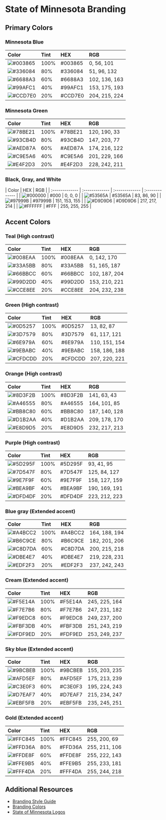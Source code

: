 # State of Minnesota Branding  

## Primary Colors  

### Minnesota Blue  
| Color     | Tint     | HEX     | RGB     |
| :------------- | :------------- | :------------- | :------------- |
| ![#003865](http://placehold.it/15/003865/000000?text=+) | 100% | #003865 |   0,  56, 101 |
| ![#336084](http://placehold.it/15/336084/000000?text=+) |  80% | #336084 |  51,  96, 132 |
| ![#6688A3](http://placehold.it/15/6688A3/000000?text=+) |  60% | #6688A3 | 102, 136, 163 |
| ![#99AFC1](http://placehold.it/15/99AFC1/000000?text=+) |  40% | #99AFC1 | 153, 175, 193 |
| ![#CCD7E0](http://placehold.it/15/CCD7E0/000000?text=+) |  20% | #CCD7E0 | 204, 215, 224 |

### Minnesota Green  
| Color     | Tint     | HEX     | RGB     |
| :------------- | :------------- | :------------- | :------------- |
| ![#78BE21](http://placehold.it/15/78BE21/000000?text=+) | 100% | #78BE21 | 120, 190,  33 |
| ![#93CB4D](http://placehold.it/15/93CB4D/000000?text=+) |  80% | #93CB4D | 147, 203,  77 |
| ![#AED87A](http://placehold.it/15/AED87A/000000?text=+) |  60% | #AED87A | 174, 216, 122 |
| ![#C9E5A6](http://placehold.it/15/C9E5A6/000000?text=+) |  40% | #C9E5A6 | 201, 229, 166 |
| ![#E4F2D3](http://placehold.it/15/E4F2D3/000000?text=+) |  20% | #E4F2D3 | 228, 242, 211 |

### Black, Gray, and White  
| Color     | HEX     | RGB     |
| :------------- | :------------- | :------------- | :------------- |
| ![#000000](http://placehold.it/15/000000/000000?text=+) | #000    |   0,   0,   0 |
| ![#53565A](http://placehold.it/15/53565A/000000?text=+) | #53565A |  83,  86,  90 |
| ![#97999B](http://placehold.it/15/97999B/000000?text=+) | #97999B | 151, 153, 155 |
| ![#D9D9D6](http://placehold.it/15/D9D9D6/000000?text=+) | #D9D9D6 | 217, 217, 214 |
| ![#FFFFFF](http://placehold.it/15/FFFFFF/000000?text=+) | #FFF    | 255, 255, 255 |

## Accent Colors  

### Teal (High contrast)
| Color     | Tint     | HEX     | RGB     |
| :------------- | :------------- | :------------- | :------------- |
| ![#008EAA](http://placehold.it/15/008EAA/000000?text=+) | 100% | #008EAA |   0, 142, 170 |
| ![#33A5BB](http://placehold.it/15/33A5BB/000000?text=+) |  80% | #33A5BB |  51, 165, 187 |
| ![#66BBCC](http://placehold.it/15/66BBCC/000000?text=+) |  60% | #66BBCC | 102, 187, 204 |
| ![#99D2DD](http://placehold.it/15/99D2DD/000000?text=+) |  40% | #99D2DD | 153, 210, 221 |
| ![#CCE8EE](http://placehold.it/15/CCE8EE/000000?text=+) |  20% | #CCE8EE | 204, 232, 238 |

### Green (High contrast)
| Color     | Tint     | HEX     | RGB     |
| :------------- | :------------- | :------------- | :------------- |
| ![#0D5257](http://placehold.it/15/0D5257/000000?text=+) | 100% | #0D5257 |  13,  82,  87 |
| ![#3D7579](http://placehold.it/15/3D7579/000000?text=+) |  80% | #3D7579 |  61, 117, 121 |
| ![#6E979A](http://placehold.it/15/6E979A/000000?text=+) |  60% | #6E979A | 110, 151, 154 |
| ![#9EBABC](http://placehold.it/15/9EBABC/000000?text=+) |  40% | #9EBABC | 158, 186, 188 |
| ![#CFDCDD](http://placehold.it/15/CFDCDD/000000?text=+) |  20% | #CFDCDD | 207, 220, 221 |

### Orange (High contrast)
| Color     | Tint     | HEX     | RGB     |
| :------------- | :------------- | :------------- | :------------- |
| ![#8D3F2B](http://placehold.it/15/8D3F2B/000000?text=+) | 100% | #8D3F2B | 141,  63,  43 |
| ![#A46555](http://placehold.it/15/A46555/000000?text=+) |  80% | #A46555 | 164, 101,  85 |
| ![#BB8C80](http://placehold.it/15/BB8C80/000000?text=+) |  60% | #BB8C80 | 187, 140, 128 |
| ![#D1B2AA](http://placehold.it/15/D1B2AA/000000?text=+) |  40% | #D1B2AA | 209, 178, 170 |
| ![#E8D9D5](http://placehold.it/15/E8D9D5/000000?text=+) |  20% | #E8D9D5 | 232, 217, 213 |

### Purple (High contrast)
| Color     | Tint     | HEX     | RGB     |
| :------------- | :------------- | :------------- | :------------- |
| ![#5D295F](http://placehold.it/15/5D295F/000000?text=+) | 100% | #5D295F |  93,  41,  95 |
| ![#7D547F](http://placehold.it/15/7D547F/000000?text=+) |  80% | #7D547F | 125,  84, 127 |
| ![#9E7F9F](http://placehold.it/15/9E7F9F/000000?text=+) |  60% | #9E7F9F | 158, 127, 159 |
| ![#BEA9BF](http://placehold.it/15/BEA9BF/000000?text=+) |  40% | #BEA9BF | 190, 169, 191 |
| ![#DFD4DF](http://placehold.it/15/DFD4DF/000000?text=+) |  20% | #DFD4DF | 223, 212, 223 |

### Blue gray (Extended accent)
| Color     | Tint     | HEX     | RGB     |
| :------------- | :------------- | :------------- | :------------- |
| ![#A4BCC2](http://placehold.it/15/A4BCC2/000000?text=+) | 100% | #A4BCC2 | 164, 188, 194 |
| ![#B6C9CE](http://placehold.it/15/B6C9CE/000000?text=+) |  80% | #B6C9CE | 182, 201, 206 |
| ![#C8D7DA](http://placehold.it/15/C8D7DA/000000?text=+) |  60% | #C8D7DA | 200, 215, 218 |
| ![#DBE4E7](http://placehold.it/15/DBE4E7/000000?text=+) |  40% | #DBE4E7 | 219, 228, 231 |
| ![#EDF2F3](http://placehold.it/15/EDF2F3/000000?text=+) |  20% | #EDF2F3 | 237, 242, 243 |

### Cream (Extended accent)
| Color     | Tint     | HEX     | RGB     |
| :------------- | :------------- | :------------- | :------------- |
| ![#F5E14A](http://placehold.it/15/F5E14A/000000?text=+) | 100% | #F5E14A | 245, 225, 164 |
| ![#F7E7B6](http://placehold.it/15/F7E7B6/000000?text=+) |  80% | #F7E7B6 | 247, 231, 182 |
| ![#F9EDC8](http://placehold.it/15/F9EDC8/000000?text=+) |  60% | #F9EDC8 | 249, 237, 200 |
| ![#FBF3DB](http://placehold.it/15/FBF3DB/000000?text=+) |  40% | #FBF3DB | 251, 243, 219 |
| ![#FDF9ED](http://placehold.it/15/FDF9ED/000000?text=+) |  20% | #FDF9ED | 253, 249, 237 |

### Sky blue (Extended accent)
| Color     | Tint     | HEX     | RGB     |
| :------------- | :------------- | :------------- | :------------- |
| ![#9BCBEB](http://placehold.it/15/9BCBEB/000000?text=+) | 100% | #9BCBEB | 155, 203, 235 |
| ![#AFD5EF](http://placehold.it/15/AFD5EF/000000?text=+) |  80% | #AFD5EF | 175, 213, 239 |
| ![#C3E0F3](http://placehold.it/15/C3E0F3/000000?text=+) |  60% | #C3E0F3 | 195, 224, 243 |
| ![#D7EAF7](http://placehold.it/15/D7EAF7/000000?text=+) |  40% | #D7EAF7 | 215, 234, 247 |
| ![#EBF5FB](http://placehold.it/15/EBF5FB/000000?text=+) |  20% | #EBF5FB | 235, 245, 251 |

### Gold (Extended accent)
| Color     | Tint     | HEX     | RGB     |
| :------------- | :------------- | :------------- | :------------- |
| ![#FFC845](http://placehold.it/15/FFC845/000000?text=+) | 100% | #FFC845 | 255, 200,  69 |
| ![#FFD36A](http://placehold.it/15/FFD36A/000000?text=+) |  80% | #FFD36A | 255, 211, 106 |
| ![#FFDE8F](http://placehold.it/15/FFDE8F/000000?text=+) |  60% | #FFDE8F | 255, 222, 143 |
| ![#FFE9B5](http://placehold.it/15/FFE9B5/000000?text=+) |  40% | #FFE9B5 | 255, 233, 181 |
| ![#FFF4DA](http://placehold.it/15/FFF4DA/000000?text=+) |  20% | #FFF4DA | 255, 244, 218 |

## Additional Resources  
* [Branding Style Guide](https://mn.gov/mmb-stat/branding/style-guide/minnesota-state-brand-style-guide-2016.pdf)  
* [Branding Colors](https://www.mn.gov/portal/brand/style-guide/colors)  
* [State of Minnesota Logos](https://www.mn.gov/portal/brand/style-guide/logo)  
